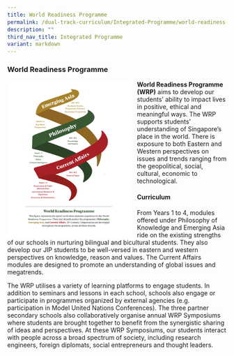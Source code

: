 ```yaml
---
title: World Readiness Programme
permalink: /dual-track-curriculum/Integrated-Programme/world-readiness-programme/
description: ""
third_nav_title: Integrated Programme
variant: markdown
---
```

### World Readiness Programme

<img src="/images/wrp1.png" style="width:283px;height:360px;margin-right:15px;" align="left"> **World Readiness Programme (WRP)** aims to develop our students’ ability to impact lives in positive, ethical and meaningful ways. The WRP supports students’ understanding of Singapore’s place in the world. There is exposure to both Eastern and Western perspectives on issues and trends ranging from the geopolitical, social, cultural, economic to technological.

#### Curriculum
From Years 1 to 4, modules offered under Philosophy of Knowledge and Emerging Asia ride on the existing strengths of our schools in nurturing bilingual and bicultural students. They also develop our JIP students to be well-versed in eastern and western perspectives on knowledge, reason and values. The Current Affairs modules are designed to promote an understanding of global issues and megatrends.

The WRP utilises a variety of learning platforms to engage students. In addition to seminars and lessons in each school, schools also engage or participate in programmes organized by external agencies (e.g. participation in Model United Nations Conferences).  The three partner secondary schools also collaboratively organise annual WRP Symposiums where students are brought together to benefit from the synergistic sharing of ideas and perspectives.  At these WRP Symposiums, our students interact with people across a broad spectrum of society, including research engineers, foreign diplomats, social entrepreneurs and thought leaders.